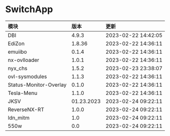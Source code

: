 # SwitchApp

|模块|版本|更新|
|:-|:-|:-|
|DBI|4.9.3|2023-02-22 14:42:05|
|EdiZon|1.8.36|2023-02-22 14:36:11|
|emuiibo|0.1.4|2023-02-22 14:36:11|
|nx-ovlloader|1.0.1|2023-02-22 14:36:11|
|nyx_chs|1.5.2|2023-02-23 23:38:07|
|ovl-sysmodules|1.1.3|2023-02-22 14:36:11|
|Status-Monitor-Overlay|0.1.0|2023-02-22 14:36:11|
|Tesla-Menu|1.1.0|2023-02-22 14:36:11|
|JKSV|01.23.2023|2023-02-24 09:22:11|
|ReverseNX-RT|1.0.0|2023-02-24 09:22:11|
|ldn_mitm|1.0|2023-02-24 09:22:11|
|550w|0.0|2023-02-24 09:22:11|
